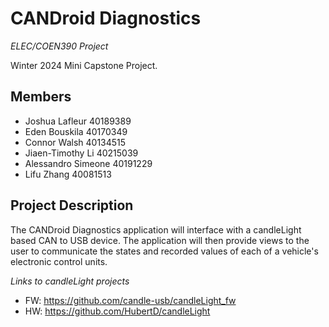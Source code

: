 # CANDroid Diagnostics
_ELEC/COEN390 Project_

Winter 2024 Mini Capstone Project.

## Members

- Joshua Lafleur 40189389
- Eden Bouskila 40170349
- Connor Walsh 40134515
- Jiaen-Timothy Li 40215039
- Alessandro Simeone 40191229
- Lifu Zhang 40081513

## Project Description

The CANDroid Diagnostics application will interface with a candleLight
based CAN to USB device. The application will then provide views to the
user to communicate the states and recorded values of each of a vehicle's
electronic control units.

*Links to candleLight projects*
- FW: https://github.com/candle-usb/candleLight_fw
- HW: https://github.com/HubertD/candleLight